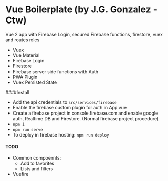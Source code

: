 # Vue Boilerplate (by J.G. Gonzalez - Ctw)
Vue 2 app with Firebase Login, secured Firebase functions, firestore, vuex and routes roles

- Vuex
- Vue Material
- Firebase Login
- Firestore
- Firebase server side functions with Auth
- PWA Plugin
- Vuex Persisted State


####Install

- Add the api credentials to `src/services/firebase`
- Enable the firebase custom plugin for auth in App.vue
- Create a firebase project in console.firebase.com and enable google auth, Realtime DB and Firestore. (Normal firebase project procedure).
- `npm i`
- `npm run serve`
- To deploy in firebase hosting: `npm run deploy`

#### TODO
- Common compoennts:
    - Add to favorites
    - Lists and filters
- Vuefire   
